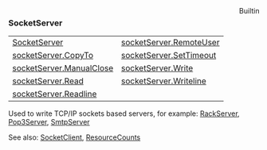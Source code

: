 <div style="float:right"><span class="builtin">Builtin</span></div>

### SocketServer

|     |     |
| --- | --- |
| [SocketServer](<SocketServer/SocketServer.md>) | [socketServer.RemoteUser](<SocketServer/socketServer.RemoteUser.md>) |
| [socketServer.CopyTo](<SocketServer/socketServer.CopyTo.md>) | [socketServer.SetTimeout](<SocketServer/socketServer.SetTimeout.md>) |
| [socketServer.ManualClose](<SocketServer/socketServer.ManualClose.md>) | [socketServer.Write](<SocketServer/socketServer.Write.md>) |
| [socketServer.Read](<SocketServer/socketServer.Read.md>) | [socketServer.Writeline](<SocketServer/socketServer.Writeline.md>) |
| [socketServer.Readline](<SocketServer/socketServer.Readline.md>) |



Used to write TCP/IP sockets based servers, for example:
[RackServer](<RackServer.md>),
[Pop3Server](<Pop3Server.md>),
[SmtpServer](<SmtpServer.md>)

See also: [SocketClient](<SocketClient.md>), 
[ResourceCounts](<ResourceCounts.md>)